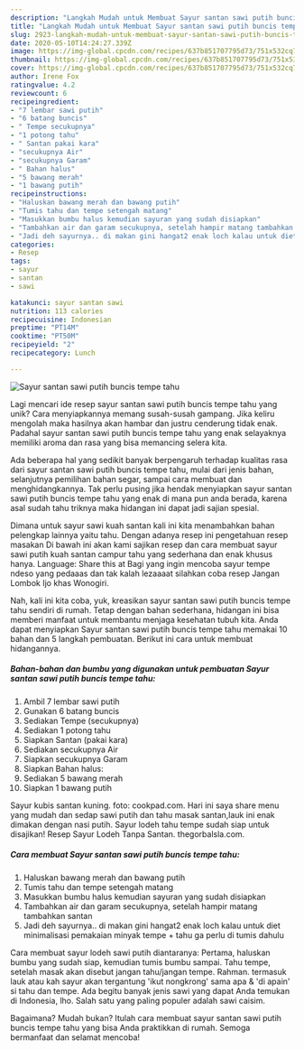 ```yaml
---
description: "Langkah Mudah untuk Membuat Sayur santan sawi putih buncis tempe tahu, Lezat"
title: "Langkah Mudah untuk Membuat Sayur santan sawi putih buncis tempe tahu, Lezat"
slug: 2923-langkah-mudah-untuk-membuat-sayur-santan-sawi-putih-buncis-tempe-tahu-lezat
date: 2020-05-10T14:24:27.339Z
image: https://img-global.cpcdn.com/recipes/637b851707795d73/751x532cq70/sayur-santan-sawi-putih-buncis-tempe-tahu-foto-resep-utama.jpg
thumbnail: https://img-global.cpcdn.com/recipes/637b851707795d73/751x532cq70/sayur-santan-sawi-putih-buncis-tempe-tahu-foto-resep-utama.jpg
cover: https://img-global.cpcdn.com/recipes/637b851707795d73/751x532cq70/sayur-santan-sawi-putih-buncis-tempe-tahu-foto-resep-utama.jpg
author: Irene Fox
ratingvalue: 4.2
reviewcount: 6
recipeingredient:
- "7 lembar sawi putih"
- "6 batang buncis"
- " Tempe secukupnya"
- "1 potong tahu"
- " Santan pakai kara"
- "secukupnya Air"
- "secukupnya Garam"
- " Bahan halus"
- "5 bawang merah"
- "1 bawang putih"
recipeinstructions:
- "Haluskan bawang merah dan bawang putih"
- "Tumis tahu dan tempe setengah matang"
- "Masukkan bumbu halus kemudian sayuran yang sudah disiapkan"
- "Tambahkan air dan garam secukupnya, setelah hampir matang tambahkan santan"
- "Jadi deh sayurnya.. di makan gini hangat2 enak loch kalau untuk diet minimalisasi pemakaian minyak tempe + tahu ga perlu di tumis dahulu"
categories:
- Resep
tags:
- sayur
- santan
- sawi

katakunci: sayur santan sawi 
nutrition: 113 calories
recipecuisine: Indonesian
preptime: "PT14M"
cooktime: "PT50M"
recipeyield: "2"
recipecategory: Lunch

---
```



![Sayur santan sawi putih buncis tempe tahu](https://img-global.cpcdn.com/recipes/637b851707795d73/751x532cq70/sayur-santan-sawi-putih-buncis-tempe-tahu-foto-resep-utama.jpg)

Lagi mencari ide resep sayur santan sawi putih buncis tempe tahu yang unik? Cara menyiapkannya memang susah-susah gampang. Jika keliru mengolah maka hasilnya akan hambar dan justru cenderung tidak enak. Padahal sayur santan sawi putih buncis tempe tahu yang enak selayaknya memiliki aroma dan rasa yang bisa memancing selera kita.

Ada beberapa hal yang sedikit banyak berpengaruh terhadap kualitas rasa dari sayur santan sawi putih buncis tempe tahu, mulai dari jenis bahan, selanjutnya pemilihan bahan segar, sampai cara membuat dan menghidangkannya. Tak perlu pusing jika hendak menyiapkan sayur santan sawi putih buncis tempe tahu yang enak di mana pun anda berada, karena asal sudah tahu triknya maka hidangan ini dapat jadi sajian spesial.

Dimana untuk sayur sawi kuah santan kali ini kita menambahkan bahan pelengkap lainnya yaitu tahu. Dengan adanya resep ini pengetahuan resep masakan Di bawah ini akan kami sajikan resep dan cara membuat sayur sawi putih kuah santan campur tahu yang sederhana dan enak khusus hanya. Language: Share this at Bagi yang ingin mencoba sayur tempe ndeso yang pedaaas dan tak kalah lezaaaat silahkan coba resep Jangan Lombok Ijo khas Wonogiri.


Nah, kali ini kita coba, yuk, kreasikan sayur santan sawi putih buncis tempe tahu sendiri di rumah. Tetap dengan bahan sederhana, hidangan ini bisa memberi manfaat untuk membantu menjaga kesehatan tubuh kita. Anda dapat menyiapkan Sayur santan sawi putih buncis tempe tahu memakai 10 bahan dan 5 langkah pembuatan. Berikut ini cara untuk membuat hidangannya.

<!--inarticleads1-->

##### Bahan-bahan dan bumbu yang digunakan untuk pembuatan Sayur santan sawi putih buncis tempe tahu:

1. Ambil 7 lembar sawi putih
1. Gunakan 6 batang buncis
1. Sediakan  Tempe (secukupnya)
1. Sediakan 1 potong tahu
1. Siapkan  Santan (pakai kara)
1. Sediakan secukupnya Air
1. Siapkan secukupnya Garam
1. Siapkan  Bahan halus:
1. Sediakan 5 bawang merah
1. Siapkan 1 bawang putih


Sayur kubis santan kuning. foto: cookpad.com. Hari ini saya share menu yang mudah dan sedap sawi putih dan tahu masak santan,lauk ini enak dimakan dengan nasi putih. Sayur lodeh tahu tempe sudah siap untuk disajikan! Resep Sayur Lodeh Tanpa Santan. thegorbalsla.com. 

<!--inarticleads2-->

##### Cara membuat Sayur santan sawi putih buncis tempe tahu:

1. Haluskan bawang merah dan bawang putih
1. Tumis tahu dan tempe setengah matang
1. Masukkan bumbu halus kemudian sayuran yang sudah disiapkan
1. Tambahkan air dan garam secukupnya, setelah hampir matang tambahkan santan
1. Jadi deh sayurnya.. di makan gini hangat2 enak loch kalau untuk diet minimalisasi pemakaian minyak tempe + tahu ga perlu di tumis dahulu


Cara membuat sayur lodeh sawi putih diantaranya: Pertama, haluskan bumbu yang sudah siap, kemudian tumis bumbu sampai. Tahu tempe, setelah masak akan disebut jangan tahu/jangan tempe. Rahman. termasuk lauk atau kah sayur akan tergantung &#39;ikut nongkrong&#39; sama apa &amp; &#39;di apain&#39; si tahu dan tempe. Ada begitu banyak jenis sawi yang dapat Anda temukan di Indonesia, lho. Salah satu yang paling populer adalah sawi caisim. 

Bagaimana? Mudah bukan? Itulah cara membuat sayur santan sawi putih buncis tempe tahu yang bisa Anda praktikkan di rumah. Semoga bermanfaat dan selamat mencoba!
